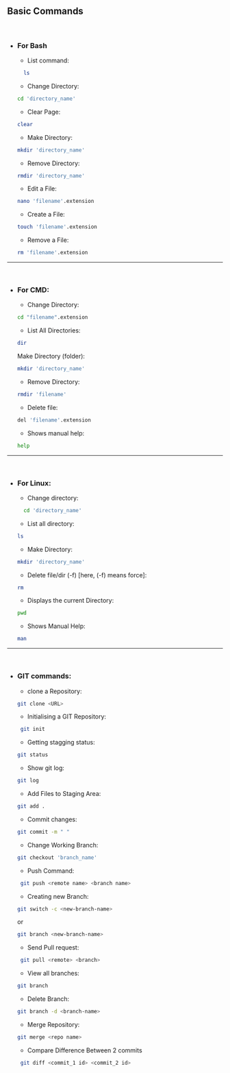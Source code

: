 ## Basic Commands ##
<br/>

- ### For Bash 
  - List command:
  ```bash 
    ls
    ```
  - Change Directory: 
  ```bash 
  cd 'directory_name'
  ```
  - Clear Page: 
  ```bash 
  clear
  ```

  - Make Directory:  
  ```bash 
  mkdir 'directory_name'
  ```
  - Remove Directory: 
  ```bash
  rmdir 'directory_name'
  ```


  - Edit a File:
  ```bash 
  nano 'filename'.extension
  ```
  - Create a File:
  ```bash
  touch 'filename'.extension
  ```
  - Remove a File:
  ```bash 
  rm 'filename'.extension
  ```

------------------------------------------------------------------
<br/>

- ### For CMD:

  - Change Directory:
  ```bash
  cd "filename".extension
  ```
  - List All Directories:
  ```bash
  dir
  ```
  Make Directory (folder):
  ```bash
  mkdir 'directory_name'
  ```
  - Remove Directory:
  ```bash
  rmdir 'filename'
  ```
   - Delete file:
    ```bash
    del 'filename'.extension
    ```
    - Shows manual help:
    ```bash
    help
    ```
------------------------------------------------------------------
<br/>

- ### For Linux:

  - Change directory:
  ```bash
    cd 'directory_name'
   ```
  - List all directory:
  ```bash
  ls
  ```
  - Make Directory:
  ```bash
  mkdir 'directory_name'
  ```
   - Delete file/dir (-f)   [here, (-f) means force]:
   ```bash
   rm
   ```
   - Displays the current Directory:
   ```bash
  pwd
   ```
  - Shows Manual Help:
  ```bash
  man
  ```
------------------------------------------------------------------
<br/>

- ### GIT commands:

  - clone a Repository:
   ```bash
  git clone <URL>
  ``` 
  - Initialising a GIT Repository:
   ```bash
    git init
    ``` 

  - Getting stagging status:
  ```bash
  git status
  ```
  - Show git log:
  ```bash
  git log
  ```
    - Add Files to Staging Area:
   ```bash
   git add .
   ``` 
  - Commit changes:
   ```bash
   git commit -m " "
   ```
   - Change Working Branch:
   ```bash
   git checkout 'branch_name'
   ```
    - Push Command:
   ```bash
    git push <remote name> <branch name>
    ```
    - Creating new Branch:
    ```bash
    git switch -c <new-branch-name>
    ``` 
    or 
    ```bash 
    git branch <new-branch-name>
    ```
    - Send Pull request:
   ```bash	
    git pull <remote> <branch>
    ```
    - View all branches:
    ```bash
    git branch
    ```
    - Delete Branch:
    ```bash
    git branch -d <branch-name>
    ```
    - Merge Repository: 
    ```bash
    git merge <repo name>
    ```
    - Compare Difference Between 2 commits
   ```bash
    git diff <commit_1 id> <commit_2 id> 
    ```
    